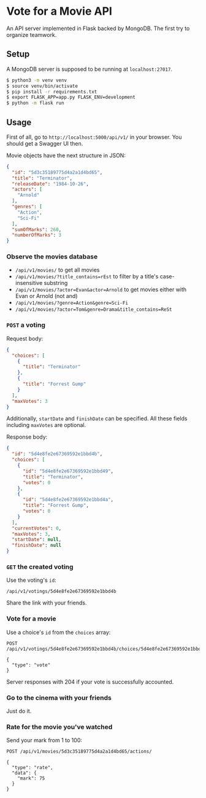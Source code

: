 # Vote for a Movie API
An API server implemented in Flask backed by MongoDB.
The first try to organize teamwork.

## Setup

A MongoDB server is supposed to be running at ```localhost:27017```.

```bash
$ python3 -m venv venv
$ source venv/bin/activate
$ pip install -r requirements.txt
$ export FLASK_APP=app.py FLASK_ENV=development
$ python -m flask run
```

## Usage

First of all, go to ```http://localhost:5000/api/v1/``` in your browser.
You should get a Swagger UI then.

Movie objects have the next structure in JSON:

```json
{
  "id": "5d3c35189775d4a2a1d4bd65",
  "title": "Terminator",
  "releaseDate": "1984-10-26",
  "actors": [
    "Arnold"
  ],
  "genres": [
    "Action",
    "Sci-Fi"
  ],
  "sumOfMarks": 260,
  "numberOfMarks": 3
}
```

### Observe the movies database

* ```/api/v1/movies/``` to get all movies
* ```/api/v1/movies/?title_contains=rEst``` to filter by a title's
case-insensitive substring
* ```/api/v1/movies/?actor=Evan&actor=Arnold``` to get movies either with
Evan or Arnold (not and)
* ```/api/v1/movies/?genre=Action&genre=Sci-Fi```
* ```/api/v1/movies/?actor=Tom&genre=Drama&title_contains=ReSt```

### ```POST``` a voting

Request body:

```json
{
  "choices": [
    {
      "title": "Terminator"
    },
    {
      "title": "Forrest Gump"
    }
  ],
  "maxVotes": 3
}
```

Additionally, ```startDate``` and ```finishDate``` can be specified.
All these fields including ```maxVotes``` are optional.

Response body:

```json
{
  "id": "5d4e8fe2e67369592e1bbd4b",
  "choices": [
    {
      "id": "5d4e8fe2e67369592e1bbd49",
      "title": "Terminator",
      "votes": 0
    },
    {
      "id": "5d4e8fe2e67369592e1bbd4a",
      "title": "Forrest Gump",
      "votes": 0
    }
  ],
  "currentVotes": 0,
  "maxVotes": 3,
  "startDate": null,
  "finishDate": null
}
```

### ```GET``` the created voting

Use the voting's ```id```:

```/api/v1/votings/5d4e8fe2e67369592e1bbd4b```

Share the link with your friends.

### Vote for a movie

Use a choice's ```id``` from the ```choices``` array:

```
POST /api/v1/votings/5d4e8fe2e67369592e1bbd4b/choices/5d4e8fe2e67369592e1bbd49/actions/

{
  "type": "vote"
}
```

Server responses with 204 if your vote is successfully accounted.

### Go to the cinema with your friends

Just do it.

### Rate for the movie you've watched

Send your mark from 1 to 100:

```
POST /api/v1/movies/5d3c35189775d4a2a1d4bd65/actions/

{
  "type": "rate",
  "data": {
    "mark": 75
  }
}
```

